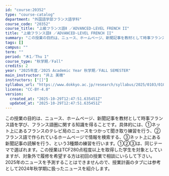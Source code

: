 ```yaml
---
id: "course:20352"
type: "course-catalog"
department: "外国語学部フランス語学科"
course_code: "20352"
course_title: "上級フランス語Ⅱ ／ADVANCED-LEVEL FRENCH II"
title: "上級フランス語Ⅱ ／ADVANCED-LEVEL FRENCH II"
summary: "この授業の目的は、ニュース、ホームページ、新聞記事を教材として時事フランス語を学び、フランス語圏に関する知識を得ることです。具体的には、①ネット上にあるフランスのテレビ局のニュースをつかって聞き取り練習を行う、②フランス語で作られているホー…"
tags: []
campus: ""
term: ""
period: "木1／Thu 1"
course_type: "秋学期／Fall"
credits: 2
year: "2025年度／2025 Academic Year 秋学期／FALL SEMESTER"
main_instructor: "井上 美穂"
instructors: ["[]"]
syllabus_url: "https://www.dokkyo.ac.jp/research/syllabus/2025/0103/0103_20352_ja_JP.html"
license: "CC-BY-4.0"
version:
  created_at: "2025-10-29T12:47:51.635451Z"
  updated_at: "2025-10-29T12:47:51.635451Z"
---
```

この授業の目的は、ニュース、ホームページ、新聞記事を教材として時事フランス語を学び、フランス語圏に関する知識を得ることです。具体的には、①ネット上にあるフランスのテレビ局のニュースをつかって聞き取り練習を行う、②フランス語で作られているホームページで情報を検索する、③ネット上にある新聞記事の読解を行う、という3種類の練習を行います。①②③は、同じテーマで選ばれます。この授業はTCF280点程度以上を取得した学生を対象としていますが、対象外で履修を希望する方は初回の授業で相談にいらして下さい。2025年のニュースを予測することはできませんので、授業計画のタブには参考として2024年秋学期に扱ったニュースを紹介します。
